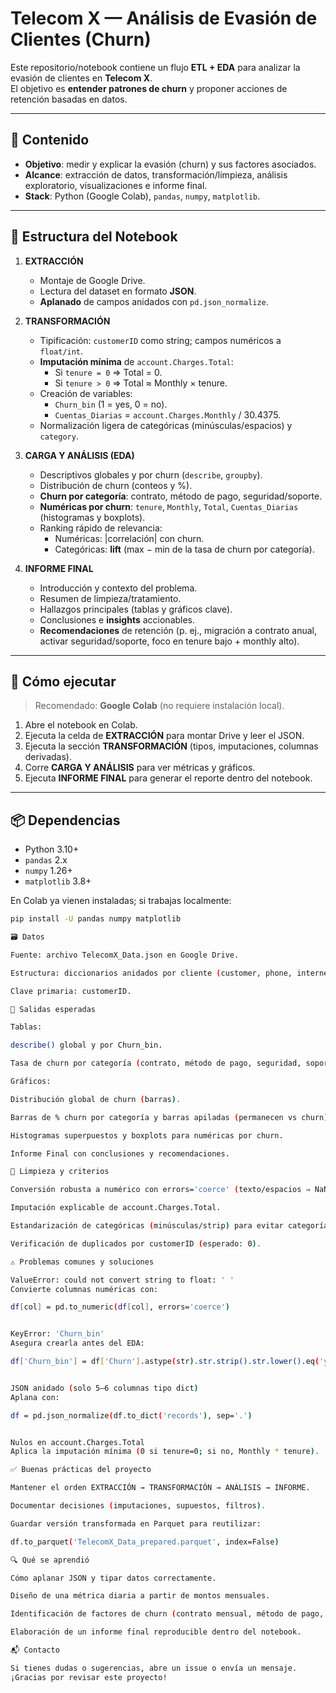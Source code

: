 # Telecom X — Análisis de Evasión de Clientes (Churn)

Este repositorio/notebook contiene un flujo **ETL + EDA** para analizar la evasión de clientes en **Telecom X**.  
El objetivo es **entender patrones de churn** y proponer acciones de retención basadas en datos.

---

## 🧭 Contenido

- **Objetivo**: medir y explicar la evasión (churn) y sus factores asociados.
- **Alcance**: extracción de datos, transformación/limpieza, análisis exploratorio, visualizaciones e informe final.
- **Stack**: Python (Google Colab), `pandas`, `numpy`, `matplotlib`.

---

## 📂 Estructura del Notebook

1. **EXTRACCIÓN**
   - Montaje de Google Drive.
   - Lectura del dataset en formato **JSON**.
   - **Aplanado** de campos anidados con `pd.json_normalize`.

2. **TRANSFORMACIÓN**
   - Tipificación: `customerID` como string; campos numéricos a `float/int`.
   - **Imputación mínima** de `account.Charges.Total`:
     - Si `tenure = 0` ⇒ Total = 0.
     - Si `tenure > 0` ⇒ Total ≈ Monthly × tenure.
   - Creación de variables:
     - `Churn_bin` (1 = yes, 0 = no).
     - `Cuentas_Diarias` = `account.Charges.Monthly` / 30.4375.
   - Normalización ligera de categóricas (minúsculas/espacios) y `category`.

3. **CARGA Y ANÁLISIS (EDA)**
   - Descriptivos globales y por churn (`describe`, `groupby`).
   - Distribución de churn (conteos y %).
   - **Churn por categoría**: contrato, método de pago, seguridad/soporte.
   - **Numéricas por churn**: `tenure`, `Monthly`, `Total`, `Cuentas_Diarias` (histogramas y boxplots).
   - Ranking rápido de relevancia:
     - Numéricas: |correlación| con churn.
     - Categóricas: **lift** (max − min de la tasa de churn por categoría).

4. **INFORME FINAL**
   - Introducción y contexto del problema.
   - Resumen de limpieza/tratamiento.
   - Hallazgos principales (tablas y gráficos clave).
   - Conclusiones e **insights** accionables.
   - **Recomendaciones** de retención (p. ej., migración a contrato anual, activar seguridad/soporte, foco en tenure bajo + monthly alto).

---

## 🚀 Cómo ejecutar

> Recomendado: **Google Colab** (no requiere instalación local).

1. Abre el notebook en Colab.
2. Ejecuta la celda de **EXTRACCIÓN** para montar Drive y leer el JSON.
3. Ejecuta la sección **TRANSFORMACIÓN** (tipos, imputaciones, columnas derivadas).
4. Corre **CARGA Y ANÁLISIS** para ver métricas y gráficos.
5. Ejecuta **INFORME FINAL** para generar el reporte dentro del notebook.

---

## 📦 Dependencias

- Python 3.10+
- `pandas` 2.x
- `numpy` 1.26+
- `matplotlib` 3.8+

En Colab ya vienen instaladas; si trabajas localmente:

```bash
pip install -U pandas numpy matplotlib

🗃️ Datos

Fuente: archivo TelecomX_Data.json en Google Drive.

Estructura: diccionarios anidados por cliente (customer, phone, internet, account…).

Clave primaria: customerID.

🧪 Salidas esperadas

Tablas:

describe() global y por Churn_bin.

Tasa de churn por categoría (contrato, método de pago, seguridad, soporte).

Gráficos:

Distribución global de churn (barras).

Barras de % churn por categoría y barras apiladas (permanecen vs churn).

Histogramas superpuestos y boxplots para numéricas por churn.

Informe Final con conclusiones y recomendaciones.

🧹 Limpieza y criterios

Conversión robusta a numérico con errors='coerce' (texto/espacios ⇒ NaN).

Imputación explicable de account.Charges.Total.

Estandarización de categóricas (minúsculas/strip) para evitar categorías duplicadas.

Verificación de duplicados por customerID (esperado: 0).

⚠️ Problemas comunes y soluciones

ValueError: could not convert string to float: ' '
Convierte columnas numéricas con:

df[col] = pd.to_numeric(df[col], errors='coerce')


KeyError: 'Churn_bin'
Asegura crearla antes del EDA:

df['Churn_bin'] = df['Churn'].astype(str).str.strip().str.lower().eq('yes').astype(int)


JSON anidado (solo 5–6 columnas tipo dict)
Aplana con:

df = pd.json_normalize(df.to_dict('records'), sep='.')


Nulos en account.Charges.Total
Aplica la imputación mínima (0 si tenure=0; si no, Monthly * tenure).

✅ Buenas prácticas del proyecto

Mantener el orden EXTRACCIÓN → TRANSFORMACIÓN → ANÁLISIS → INFORME.

Documentar decisiones (imputaciones, supuestos, filtros).

Guardar versión transformada en Parquet para reutilizar:

df.to_parquet('TelecomX_Data_prepared.parquet', index=False)

🔍 Qué se aprendió

Cómo aplanar JSON y tipar datos correctamente.

Diseño de una métrica diaria a partir de montos mensuales.

Identificación de factores de churn (contrato mensual, método de pago, tenure bajo, servicios de seguridad/soporte).

Elaboración de un informe final reproducible dentro del notebook.

📬 Contacto

Si tienes dudas o sugerencias, abre un issue o envía un mensaje.
¡Gracias por revisar este proyecto!

